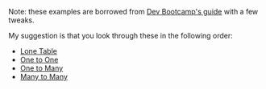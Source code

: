 Note: these examples are borrowed from [Dev Bootcamp's guide](https://github.com/Devbootcamp/phase-0-unit-3) with a few tweaks.

My suggestion is that you look through these in the following order:
* [Lone Table](https://github.com/kdmcclin/schema-practice/blob/master/schema-explanations/lone-table.md)
* [One to One](https://github.com/kdmcclin/schema-practice/blob/master/schema-explanations/one-to-one.md)
* [One to Many](https://github.com/kdmcclin/schema-practice/blob/master/schema-explanations/one-to-many.md)
* [Many to Many](https://github.com/kdmcclin/schema-practice/blob/master/schema-explanations/many-to-many.md)